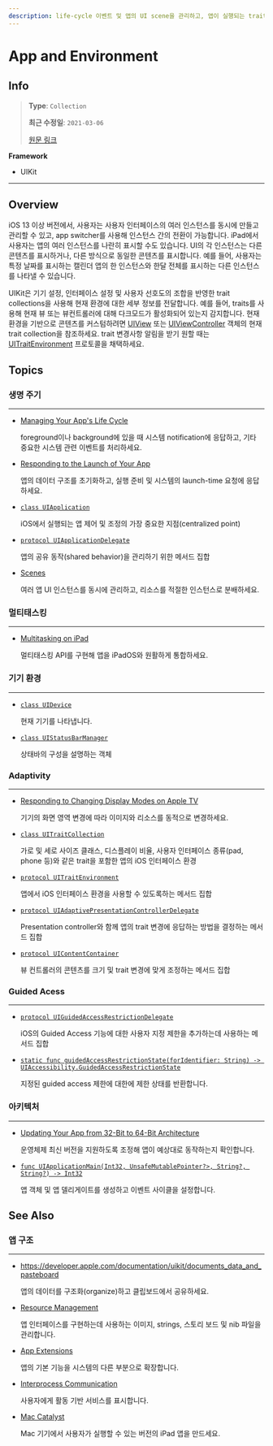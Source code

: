 ```yaml
---
description: life-cycle 이벤트 및 앱의 UI scene을 관리하고, 앱이 실행되는 traits 및 환경에 대한 정보를 얻으세요.
---
```


# App and Environment

## Info
> **Type**: `Collection`
>
> **최근 수정일**: `2021-03-06`
>
> [원문 링크](https://developer.apple.com/documentation/uikit/app_and_environment)

**Framework**

- UIKit

---

## Overview

iOS 13 이상 버전에서, 사용자는 사용자 인터페이스의 여러 인스턴스를 동시에 만들고 관리할 수 있고, app switcher를 사용해 인스턴스 간의 전환이 가능합니다. iPad에서 사용자는 앱의 여러 인스턴스를 나란히 표시할 수도 있습니다. UI의 각 인스턴스는 다른 콘텐츠를 표시하거나, 다른 방식으로 동일한 콘텐츠를 표시합니다. 예를 들어, 사용자는  특정 날짜를 표시하는 캘린더 앱의 한 인스턴스와 한달 전체를 표시하는 다른 인스턴스를 나타낼 수 있습니다.

UIKit은 기기 설정, 인터페이스 설정 및 사용자 선호도의 조합을 반영한 trait collections을 사용해 현재 환경에 대한 세부 정보를 전달합니다. 예를 들어, traits를 사용해 현재 뷰 또는 뷰컨트롤러에 대해 다크모드가 활성화되어 있는지 감지합니다. 현재 환경을 기반으로 콘텐츠를 커스텀하려면 [UIView](https://developer.apple.com/documentation/uikit/uiview) 또는 [UIViewController](https://developer.apple.com/documentation/uikit/uiviewcontroller) 객체의 현재 trait collection을 참조하세요. trait 변경사항 알림을 받기 원할 때는 [UITraitEnvironment](https://developer.apple.com/documentation/uikit/uitraitenvironment) 프로토콜을 채택하세요.

## Topics

### 생명 주기

---

- [Managing Your App's Life Cycle](Managing-App-Life-Cycle.md)

  foreground이나 background에 있을 때 시스템 notification에 응답하고, 기타 중요한 시스템 관련 이벤트를 처리하세요.

- [Responding to the Launch of Your App](https://developer.apple.com/documentation/uikit/app_and_environment/responding_to_the_launch_of_your_app)

  앱의 데이터 구조를 초기화하고, 실행 준비 및 시스템의 launch-time 요청에 응답하세요.

- [`class UIApplication`](https://developer.apple.com/documentation/uikit/uiapplication)

  iOS에서 실행되는 앱 제어 및 조정의 가장 중요한 지점(centralized point)

- [`protocol UIApplicationDelegate`](https://developer.apple.com/documentation/uikit/uiapplicationdelegate)

  앱의 공유 동작(shared behavior)을 관리하기 위한 메서드 집합

- [Scenes](https://developer.apple.com/documentation/uikit/app_and_environment/scenes)

  여러 앱 UI 인스턴스를 동시에 관리하고, 리소스를 적절한 인스턴스로 분배하세요.

### 멀티태스킹

---

- [Multitasking on iPad](Multitasking-on-iPad.md)

  멀티태스킹 API를 구현해 앱을 iPadOS와 원활하게 통합하세요.

### 기기 환경

---

- [`class UIDevice`](https://developer.apple.com/documentation/uikit/uidevice)

  현재 기기를 나타냅니다.

- [`class UIStatusBarManager`](https://developer.apple.com/documentation/uikit/uistatusbarmanager)

  상태바의 구성을 설명하는 객체

### Adaptivity

---

- [Responding to Changing Display Modes on Apple TV](https://developer.apple.com/documentation/uikit/app_and_environment/responding_to_changing_display_modes_on_apple_tv)

  기기의 화면 영역 변경에 따라 이미지와 리소스를 동적으로 변경하세요.

- [`class UITraitCollection`](https://developer.apple.com/documentation/uikit/uitraitcollection)

  가로 및 세로 사이즈 클래스, 디스플레이 비율, 사용자 인터페이스 종류(pad, phone 등)와 같은 trait을 포함한 앱의 iOS 인터페이스 환경

- [`protocol UITraitEnvironment`](https://developer.apple.com/documentation/uikit/uitraitenvironment)

  앱에서 iOS 인터페이스 환경을 사용할 수 있도록하는 메서드 집합

- [`protocol UIAdaptivePresentationControllerDelegate`](https://developer.apple.com/documentation/uikit/uiadaptivepresentationcontrollerdelegate)

  Presentation controller와 함께 앱의 trait 변경에 응답하는 방법을 결정하는 메서드 집합

- [`protocol UIContentContainer`](https://developer.apple.com/documentation/uikit/uicontentcontainer)

  뷰 컨트롤러의 콘텐츠를 크기 및 trait 변경에 맞게 조정하는 메서드 집합 

### Guided Acess

---

- [`protocol UIGuidedAccessRestrictionDelegate`](https://developer.apple.com/documentation/uikit/uiguidedaccessrestrictiondelegate)

  iOS의 Guided Access 기능에 대한 사용자 지정 제한을 추가하는데 사용하는 메서드 집합

- [`static func guidedAccessRestrictionState(forIdentifier: String) -> UIAccessibility.GuidedAccessRestrictionState`](https://developer.apple.com/documentation/uikit/uiaccessibility/1621153-guidedaccessrestrictionstate)

  지정된 guided access 제한에 대한에 제한 상태를 반환합니다.

### 아키텍처

---

- [Updating Your App from 32-Bit to 64-Bit Architecture](https://developer.apple.com/documentation/uikit/app_and_environment/updating_your_app_from_32-bit_to_64-bit_architecture)

  운영체제 최신 버전을 지원하도록 조정해 앱이 예상대로 동작하는지 확인합니다.

- [`func UIApplicationMain(Int32, UnsafeMutablePointer?>, String?, String?) -> Int32`](https://developer.apple.com/documentation/uikit/1622933-uiapplicationmain)

  앱 객체 및 앱 델리게이트를 생성하고 이벤트 사이클을 설정합니다.

## See Also

### 앱 구조

---

- https://developer.apple.com/documentation/uikit/documents_data_and_pasteboard

  앱의 데이터를 구조화(organize)하고 클립보드에서 공유하세요.

- [Resource Management](https://developer.apple.com/documentation/uikit/resource_management)

  앱 인터페이스를 구현하는데 사용하는 이미지, strings, 스토리 보드 및 nib 파일을 관리합니다.

- [App Extensions](https://developer.apple.com/documentation/uikit/app_extensions)

  앱의 기본 기능을 시스템의 다른 부분으로 확장합니다.

- [Interprocess Communication]()

  사용자에게 활동 기반 서비스를 표시합니다.

- [Mac Catalyst](https://developer.apple.com/documentation/uikit/mac_catalyst)

  Mac 기기에서 사용자가 실행할 수 있는 버전의 iPad 앱을 만드세요.

